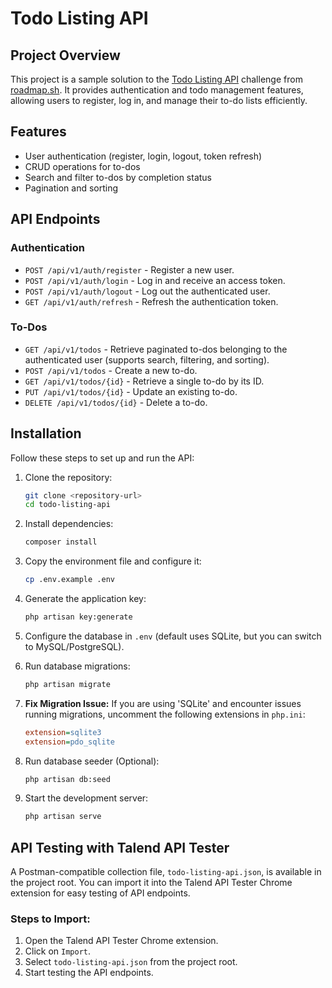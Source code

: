 # Todo Listing API

## Project Overview

This project is a sample solution to the [Todo Listing API](https://roadmap.sh/projects/todo-list-api) challenge from [roadmap.sh](https://roadmap.sh). It provides authentication and todo management features, allowing users to register, log in, and manage their to-do lists efficiently.

## Features

- User authentication (register, login, logout, token refresh)
- CRUD operations for to-dos
- Search and filter to-dos by completion status
- Pagination and sorting

## API Endpoints

### Authentication

- `POST /api/v1/auth/register` - Register a new user.
- `POST /api/v1/auth/login` - Log in and receive an access token.
- `POST /api/v1/auth/logout` - Log out the authenticated user.
- `GET /api/v1/auth/refresh` - Refresh the authentication token.

### To-Dos

- `GET /api/v1/todos` - Retrieve paginated to-dos belonging to the authenticated user (supports search, filtering, and sorting).
- `POST /api/v1/todos` - Create a new to-do.
- `GET /api/v1/todos/{id}` - Retrieve a single to-do by its ID.
- `PUT /api/v1/todos/{id}` - Update an existing to-do.
- `DELETE /api/v1/todos/{id}` - Delete a to-do.

## Installation

Follow these steps to set up and run the API:

1. Clone the repository:

   ```sh
   git clone <repository-url>
   cd todo-listing-api
   ```

2. Install dependencies:

   ```sh
   composer install
   ```

3. Copy the environment file and configure it:

   ```sh
   cp .env.example .env
   ```

4. Generate the application key:

   ```sh
   php artisan key:generate
   ```

5. Configure the database in `.env` (default uses SQLite, but you can switch to MySQL/PostgreSQL).

6. Run database migrations:

   ```sh
   php artisan migrate
   ```

7. **Fix Migration Issue:**
   If you are using 'SQLite' and encounter issues running migrations, uncomment the following extensions in `php.ini`:

   ```ini
   extension=sqlite3
   extension=pdo_sqlite
   ```

8. Run database seeder (Optional):

   ```sh
   php artisan db:seed
   ```

9. Start the development server:

   ```sh
   php artisan serve
   ```

## API Testing with Talend API Tester

A Postman-compatible collection file, `todo-listing-api.json`, is available in the project root. You can import it into the Talend API Tester Chrome extension for easy testing of API endpoints.

### Steps to Import:

1. Open the Talend API Tester Chrome extension.
2. Click on `Import`.
3. Select `todo-listing-api.json` from the project root.
4. Start testing the API endpoints.

